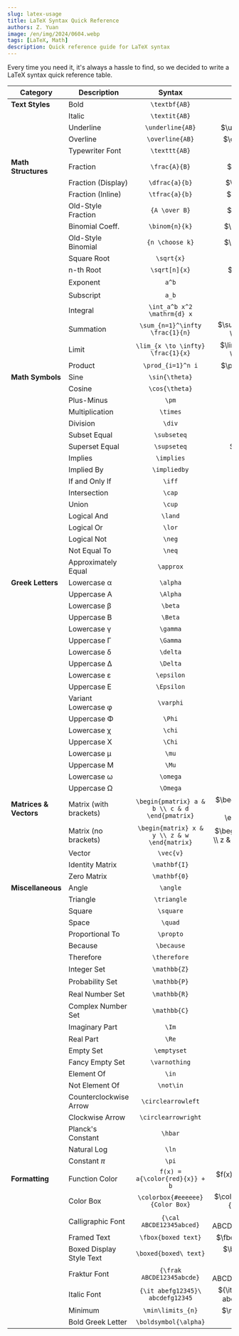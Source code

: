 ```yaml
---
slug: latex-usage
title: LaTeX Syntax Quick Reference
authors: Z. Yuan
image: /en/img/2024/0604.webp
tags: [LaTeX, Math]
description: Quick reference guide for LaTeX syntax
---
```


Every time you need it, it's always a hassle to find, so we decided to write a LaTeX syntax quick reference table.

<!-- truncate -->

| **Category**           | **Description**          |                   **Syntax**                   |                  **Display**                  |
| ---------------------- | ------------------------ | :--------------------------------------------: | :-------------------------------------------: |
| **Text Styles**        | Bold                     |                 `\textbf{AB}`                  |                 $\textbf{AB}$                 |
|                        | Italic                   |                 `\textit{AB}`                  |                 $\textit{AB}$                 |
|                        | Underline                |                `\underline{AB}`                |               $\underline{AB}$                |
|                        | Overline                 |                `\overline{AB}`                 |                $\overline{AB}$                |
|                        | Typewriter Font          |                 `\texttt{AB}`                  |                 $\texttt{AB}$                 |
| **Math Structures**    | Fraction                 |                 `\frac{A}{B}`                  |                 $\frac{A}{B}$                 |
|                        | Fraction (Display)       |                 `\dfrac{a}{b}`                 |                $\dfrac{a}{b}$                 |
|                        | Fraction (Inline)        |                 `\tfrac{a}{b}`                 |                $\tfrac{a}{b}$                 |
|                        | Old-Style Fraction       |                 `{A \over B}`                  |                 $\frac{A}{B}$                 |
|                        | Binomial Coeff.          |                 `\binom{n}{k}`                 |                $\binom{n}{k}$                 |
|                        | Old-Style Binomial       |                `{n \choose k}`                 |                $\binom{n}{k}$                 |
|                        | Square Root              |                   `\sqrt{x}`                   |                  $\sqrt{x}$                   |
|                        | n-th Root                |                 `\sqrt[n]{x}`                  |                 $\sqrt[n]{x}$                 |
|                        | Exponent                 |                     `a^b`                      |                     $a^b$                     |
|                        | Subscript                |                     `a_b`                      |                     $a_b$                     |
|                        | Integral                 |          `\int_a^b x^2 \mathrm{d} x`           |          $\int_a^b x^2 \mathrm{d} x$          |
|                        | Summation                |        `\sum_{n=1}^\infty \frac{1}{n}`         |        $\sum_{n=1}^\infty \frac{1}{n}$        |
|                        | Limit                    |       `\lim_{x \to \infty} \frac{1}{x}`        |       $\lim_{x \to \infty} \frac{1}{x}$       |
|                        | Product                  |               `\prod_{i=1}^n i`                |               $\prod_{i=1}^n i$               |
| **Math Symbols**       | Sine                     |                 `\sin{\theta}`                 |                $\sin{\theta}$                 |
|                        | Cosine                   |                 `\cos{\theta}`                 |                $\cos{\theta}$                 |
|                        | Plus-Minus               |                     `\pm`                      |                     $\pm$                     |
|                        | Multiplication           |                    `\times`                    |                   $\times$                    |
|                        | Division                 |                     `\div`                     |                    $\div$                     |
|                        | Subset Equal             |                  `\subseteq`                   |                  $\subseteq$                  |
|                        | Superset Equal           |                  `\supseteq`                   |                  $\supseteq`                  |
|                        | Implies                  |                   `\implies`                   |                  $\implies$                   |
|                        | Implied By               |                  `\impliedby`                  |                 $\impliedby$                  |
|                        | If and Only If           |                     `\iff`                     |                    $\iff$                     |
|                        | Intersection             |                     `\cap`                     |                    $\cap$                     |
|                        | Union                    |                     `\cup`                     |                    $\cup$                     |
|                        | Logical And              |                    `\land`                     |                    $\land$                    |
|                        | Logical Or               |                     `\lor`                     |                    $\lor$                     |
|                        | Logical Not              |                     `\neg`                     |                    $\neg$                     |
|                        | Not Equal To             |                     `\neq`                     |                    $\neq$                     |
|                        | Approximately Equal      |                   `\approx`                    |                   $\approx$                   |
| **Greek Letters**      | Lowercase α              |                    `\alpha`                    |                   $\alpha$                    |
|                        | Uppercase Α              |                    `\Alpha`                    |                   $\Alpha$                    |
|                        | Lowercase β              |                    `\beta`                     |                    $\beta$                    |
|                        | Uppercase Β              |                    `\Beta`                     |                    $\Beta$                    |
|                        | Lowercase γ              |                    `\gamma`                    |                   $\gamma$                    |
|                        | Uppercase Γ              |                    `\Gamma`                    |                   $\Gamma$                    |
|                        | Lowercase δ              |                    `\delta`                    |                   $\delta$                    |
|                        | Uppercase Δ              |                    `\Delta`                    |                   $\Delta$                    |
|                        | Lowercase ε              |                   `\epsilon`                   |                  $\epsilon$                   |
|                        | Uppercase Ε              |                   `\Epsilon`                   |                  $\Epsilon$                   |
|                        | Variant Lowercase φ      |                   `\varphi`                    |                   $\varphi$                   |
|                        | Uppercase Φ              |                     `\Phi`                     |                    $\Phi$                     |
|                        | Lowercase χ              |                     `\chi`                     |                    $\chi$                     |
|                        | Uppercase Χ              |                     `\Chi`                     |                    $\Chi$                     |
|                        | Lowercase μ              |                     `\mu`                      |                     $\mu$                     |
|                        | Uppercase Μ              |                     `\Mu`                      |                     $\Mu$                     |
|                        | Lowercase ω              |                    `\omega`                    |                   $\omega$                    |
|                        | Uppercase Ω              |                    `\Omega`                    |                   $\Omega$                    |
| **Matrices & Vectors** | Matrix (with brackets)   | `\begin{pmatrix} a & b \\ c & d \end{pmatrix}` | $\begin{pmatrix} a & b\\ c & d \end{pmatrix}$ |
|                        | Matrix (no brackets)     |  `\begin{matrix} x & y \\ z & w \end{matrix}`  | $\begin{matrix} x & y \\ z & w \end{matrix}$  |
|                        | Vector                   |                   `\vec{v}`                    |                   $\vec{v}$                   |
|                        | Identity Matrix          |                  `\mathbf{I}`                  |                 $\mathbf{I}$                  |
|                        | Zero Matrix              |                  `\mathbf{0}`                  |                 $\mathbf{0}$                  |
| **Miscellaneous**      | Angle                    |                    `\angle`                    |                   $\angle$                    |
|                        | Triangle                 |                  `\triangle`                   |                  $\triangle$                  |
|                        | Square                   |                   `\square`                    |                   $\square$                   |
|                        | Space                    |                    `\quad`                     |                    $\quad$                    |
|                        | Proportional To          |                   `\propto`                    |                   $\propto$                   |
|                        | Because                  |                   `\because`                   |                  $\because$                   |
|                        | Therefore                |                  `\therefore`                  |                 $\therefore$                  |
|                        | Integer Set              |                  `\mathbb{Z}`                  |                 $\mathbb{Z}$                  |
|                        | Probability Set          |                  `\mathbb{P}`                  |                 $\mathbb{P}$                  |
|                        | Real Number Set          |                  `\mathbb{R}`                  |                 $\mathbb{R}$                  |
|                        | Complex Number Set       |                  `\mathbb{C}`                  |                 $\mathbb{C}$                  |
|                        | Imaginary Part           |                     `\Im`                      |                     $\Im$                     |
|                        | Real Part                |                     `\Re`                      |                     $\Re`                     |
|                        | Empty Set                |                  `\emptyset`                   |                  $\emptyset$                  |
|                        | Fancy Empty Set          |                 `\varnothing`                  |                 $\varnothing$                 |
|                        | Element Of               |                     `\in`                      |                     $\in$                     |
|                        | Not Element Of           |                   `\not\in`                    |                   $\not\in$                   |
|                        | Counterclockwise Arrow   |               `\circlearrowleft`               |              $\circlearrowleft$               |
|                        | Clockwise Arrow          |              `\circlearrowright`               |              $\circlearrowright$              |
|                        | Planck's Constant        |                    `\hbar`                     |                    $\hbar$                    |
|                        | Natural Log              |                     `\ln`                      |                     $\ln$                     |
|                        | Constant $\pi$           |                     `\pi`                      |                     $\pi$                     |
| **Formatting**         | Function Color           |         `f(x) = a{\color{red}{x}} + b`         |        $f(x) = a{\color{red}{x}} + b$         |
|                        | Color Box                |        `\colorbox{#eeeeee}{Color Box}`         |        $\colorbox{#eeeeee}{Color Box}$        |
|                        | Calligraphic Font        |            `{\cal ABCDE12345abced}`            |           ${\cal ABCDE12345abced}$            |
|                        | Framed Text              |              `\fbox{boxed text}`               |              $\fbox{boxed text}$              |
|                        | Boxed Display Style Text |             `\boxed{boxed\ text}`              |             $\boxed{boxed\ text}$             |
|                        | Fraktur Font             |           `{\frak ABCDE12345abcde}`            |           ${\frak ABCDE12345abcde}$           |
|                        | Italic Font              |        `{\it abefg12345}\ abcdefg12345`        |       ${\it abefg12345}\ abcdefg12345$        |
|                        | Minimum                  |               `\min\limits_{n}`                |               $\min\limits_{n}$               |
|                        | Bold Greek Letter        |             `\boldsymbol{\alpha}`              |             $\boldsymbol{\alpha}$             |
